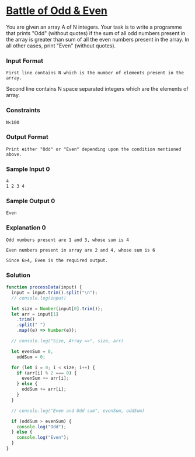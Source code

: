 # [Battle of Odd & Even](https://www.hackerrank.com/contests/cohort-3-module-1-1-2/challenges/battle-of-odd-even)

You are given an array A of N integers. Your task is to write a programme that prints "Odd" (without quotes) if the sum of all odd numbers present in the array is greater than sum of all the even numbers present in the array. In all other cases, print "Even" (without quotes).

### Input Format

```
First line contains N which is the number of elements present in the array.
```

Second line contains N space separated integers which are the elements of array.

### Constraints

```
N<100
```

### Output Format

```
Print either "Odd" or "Even" depending upon the condition mentioned above.
```

### Sample Input 0

```
4
1 2 3 4
```

### Sample Output 0

```
Even
```

### Explanation 0

```
Odd numbers present are 1 and 3, whose sum is 4

Even numbers present in array are 2 and 4, whose sum is 6

Since 6>4, Even is the required output.
```

### Solution

```javascript
function processData(input) {
  input = input.trim().split("\n");
  // console.log(input)

  let size = Number(input[0].trim());
  let arr = input[1]
    .trim()
    .split(" ")
    .map((e) => Number(e));

  // console.log("Size, Array =>", size, arr)

  let evenSum = 0,
    oddSum = 0;

  for (let i = 0; i < size; i++) {
    if (arr[i] % 2 === 0) {
      evenSum += arr[i];
    } else {
      oddSum += arr[i];
    }
  }

  // console.log("Even and Odd sum", evenSum, oddSum)

  if (oddSum > evenSum) {
    console.log("Odd");
  } else {
    console.log("Even");
  }
}
```
